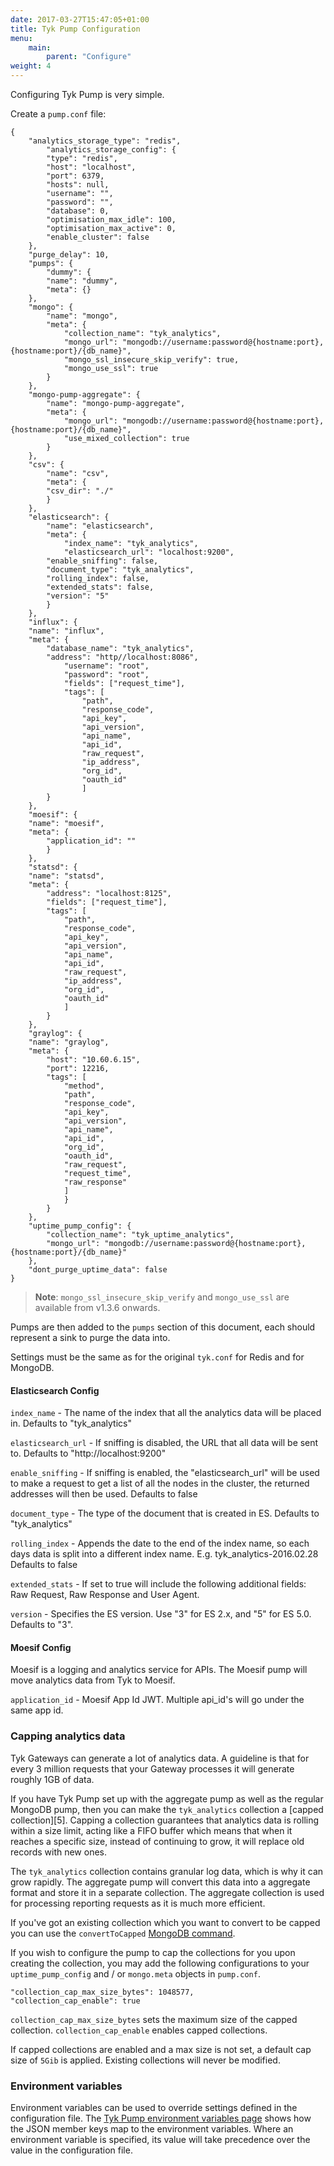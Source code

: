```yaml
---
date: 2017-03-27T15:47:05+01:00
title: Tyk Pump Configuration
menu:
    main:
        parent: "Configure"
weight: 4 
---
```


Configuring Tyk Pump is very simple.

Create a `pump.conf` file:


```{.json}
{
    "analytics_storage_type": "redis",
        "analytics_storage_config": {
        "type": "redis",
        "host": "localhost",
        "port": 6379,
        "hosts": null,
        "username": "",
        "password": "",
        "database": 0,
        "optimisation_max_idle": 100,
        "optimisation_max_active": 0,
        "enable_cluster": false
    },
    "purge_delay": 10,
    "pumps": {
        "dummy": {
        "name": "dummy",
        "meta": {}
    },
    "mongo": {
        "name": "mongo",
        "meta": {
            "collection_name": "tyk_analytics", 
            "mongo_url": "mongodb://username:password@{hostname:port},{hostname:port}/{db_name}",
            "mongo_ssl_insecure_skip_verify": true,
            "mongo_use_ssl": true                    
        }
    },
    "mongo-pump-aggregate": {
        "name": "mongo-pump-aggregate",
        "meta": {
            "mongo_url": "mongodb://username:password@{hostname:port},{hostname:port}/{db_name}",
            "use_mixed_collection": true
        }
    },
    "csv": {
        "name": "csv",
        "meta": {
        "csv_dir": "./"
        }
    },
    "elasticsearch": {
        "name": "elasticsearch",
        "meta": {
            "index_name": "tyk_analytics",
            "elasticsearch_url": "localhost:9200",
        "enable_sniffing": false,
        "document_type": "tyk_analytics",
        "rolling_index": false,
        "extended_stats": false,
        "version": "5"
        }
    },
    "influx": {
    "name": "influx",
    "meta": {
        "database_name": "tyk_analytics",
        "address": "http//localhost:8086",
            "username": "root",
            "password": "root",
            "fields": ["request_time"],
            "tags": [
                "path",
                "response_code",
                "api_key",
                "api_version",
                "api_name",
                "api_id",
                "raw_request",
                "ip_address",
                "org_id",
                "oauth_id"
                ]
        }
    },
    "moesif": {
    "name": "moesif",
    "meta": {
        "application_id": ""
        }
    },
    "statsd": {
    "name": "statsd",
    "meta": {
        "address": "localhost:8125",
        "fields": ["request_time"],
        "tags": [
            "path",
            "response_code",
            "api_key",
            "api_version",
            "api_name",
            "api_id",
            "raw_request",
            "ip_address",
            "org_id",
            "oauth_id"
            ]
        }
    },
    "graylog": {
    "name": "graylog",
    "meta": {
        "host": "10.60.6.15",
        "port": 12216,
        "tags": [
            "method",
            "path",
            "response_code",
            "api_key",
            "api_version",
            "api_name",
            "api_id",
            "org_id",
            "oauth_id",
            "raw_request",
            "request_time",
            "raw_response"
            ]
            }
        }
    },
    "uptime_pump_config": {
        "collection_name": "tyk_uptime_analytics",
        "mongo_url": "mongodb://username:password@{hostname:port},{hostname:port}/{db_name}"
    },
    "dont_purge_uptime_data": false
}
```



> **Note**: `mongo_ssl_insecure_skip_verify` and `mongo_use_ssl` are available from v1.3.6 onwards.

Pumps are then added to the `pumps` section of this document, each should represent a sink to purge the data into.

Settings must be the same as for the original `tyk.conf` for Redis and for MongoDB.

#### Elasticsearch Config
`index_name` - The name of the index that all the analytics data will be placed in. Defaults to "tyk_analytics"

`elasticsearch_url` - If sniffing is disabled, the URL that all data will be sent to. Defaults to "http://localhost:9200"

`enable_sniffing` - If sniffing is enabled, the "elasticsearch_url" will be used to make a request to get a list of all the nodes in the cluster, the returned addresses will then be used. Defaults to false

`document_type` - The type of the document that is created in ES. Defaults to "tyk_analytics"

`rolling_index` - Appends the date to the end of the index name, so each days data is split into a different index name. E.g. tyk_analytics-2016.02.28 Defaults to false

`extended_stats` - If set to true will include the following additional fields: Raw Request, Raw Response and User Agent.

`version` - Specifies the ES version. Use "3" for ES 2.x, and "5" for ES 5.0. Defaults to "3".

#### Moesif Config
Moesif is a logging and analytics service for APIs. The Moesif pump will move analytics data from Tyk to Moesif.

`application_id` - Moesif App Id JWT. Multiple api_id's will go under the same app id.

### Capping analytics data

Tyk Gateways can generate a lot of analytics data. A guideline is that for every 3 million requests that your Gateway processes it will generate roughly 1GB of data.

If you have Tyk Pump set up with the aggregate pump as well as the regular MongoDB pump, then you can make the `tyk_analytics` collection a [capped collection][5]. Capping a collection guarantees that analytics data is rolling within a size limit, acting like a FIFO buffer which means that when it reaches a specific size, instead of continuing to grow, it will replace old records with new ones.

The `tyk_analytics` collection contains granular log data, which is why it can grow rapidly. The aggregate pump will convert this data into a aggregate format and store it in a separate collection. The aggregate collection is used for processing reporting requests as it is much more efficient.

If you've got an existing collection which you want to convert to be capped you can use the `convertToCapped` [MongoDB command](https://docs.mongodb.com/manual/reference/command/convertToCapped/).

If you wish to configure the pump to cap the collections for you upon creating the collection, you may add the following
configurations to your `uptime_pump_config` and / or `mongo.meta` objects in `pump.conf`.

```
"collection_cap_max_size_bytes": 1048577,
"collection_cap_enable": true
```

`collection_cap_max_size_bytes` sets the maximum size of the capped collection.
`collection_cap_enable` enables capped collections.

If capped collections are enabled and a max size is not set, a default cap size of `5Gib` is applied. 
Existing collections will never be modified.

### Environment variables

Environment variables can be used to override settings defined in the configuration file. The [Tyk Pump environment variables page](/docs/configure/pump-env-variables/) shows how the JSON member keys map to the environment variables. Where an environment variable is specified, its value will take precedence over the value in the configuration file.

 [1]: /docs/others/Gateway-Environment-Vars.xlsx

